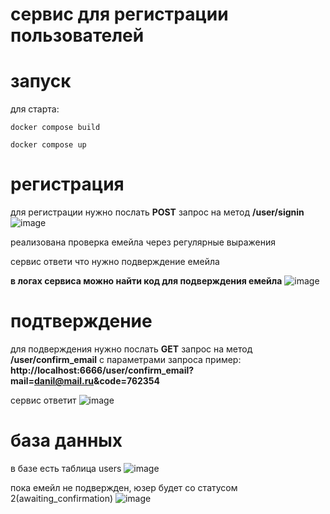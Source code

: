 # сервис для регистрации пользователей

# запуск
для старта:
```
docker compose build

docker compose up
```
# регистрация
для регистрации нужно послать **POST** запрос на метод **/user/signin**
![image](https://github.com/user-attachments/assets/876794e5-9617-443f-8b3b-aed402987254)

реализована проверка емейла через регулярные выражения

сервис ответи что нужно подверждение емейла

**в логах сервиса можно найти код для подверждения емейла**
![image](https://github.com/user-attachments/assets/b98f8017-e02d-4fa2-a819-181e52f2c357)


# подтверждение
для подверждения нужно послать **GET** запрос на метод **/user/confirm_email** с параметрами запроса
пример:
**http://localhost:6666/user/confirm_email?mail=danil@mail.ru&code=762354**

сервис ответит
![image](https://github.com/user-attachments/assets/c43793ef-cc8d-4ba8-8cb2-3fe104e7af2a)

# база данных
в базе есть таблица users
![image](https://github.com/user-attachments/assets/aec42aa9-428d-47a8-b2e1-3f7cb30eb604)

пока емейл не подвержден, юзер будет со статусом 2(awaiting_confirmation)
![image](https://github.com/user-attachments/assets/4c0feca0-b52a-4cb2-88a4-a19d91feada7)

